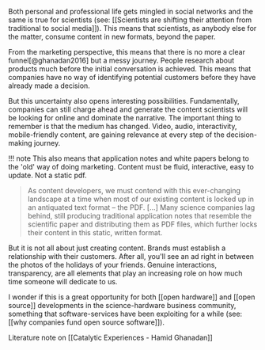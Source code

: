 Both personal and professional life gets mingled in social networks and the same is true for scientists (see: [[Scientists are shifting their attention from traditional to social media]]). This means that scientists, as anybody else for the matter, consume content in new formats, beyond the paper. 

From the marketing perspective, this means that there is no more a clear funnel[@ghanadan2016] but a messy journey. People research about products much before the initial conversation is achieved. This means that companies have no way of identifying potential customers before they have already made a decision. 

But this uncertainty also opens interesting possibilities. Fundamentally, companies can still charge ahead and generate the content scientists will be looking for online and dominate the narrative. The important thing to remember is that the medium has changed. Video, audio, interactivity, mobile-friendly content, are gaining relevance at every step of the decision-making journey. 

!!! note
    This also means that application notes and white papers belong to the 'old' way of doing marketing. Content must be fluid, interactive, easy to update. Not a static pdf. 
    
> As content developers, we must contend with this ever-changing landscape at a time when most of our existing content is locked up in an antiquated text format – the PDF. [...] Many science companies lag behind, still producing traditional application notes that resemble the scientific paper and distributing them as PDF files, which further locks their content in this static, written format. 


But it is not all about just creating content. Brands must establish a relationship with their customers. After all, you'll see an ad right in between the photos of the holidays of your friends. Genuine interactions, transparency, are all elements that play an increasing role on how much time someone will dedicate to us. 

I wonder if this is a great opportunity for both [[open hardware]] and [[open source]] developments in the science-hardware business community, something that software-services have been exploiting for a while (see: [[why companies fund open source software]]).


Literature note on [[Catalytic Experiences - Hamid Ghanadan]]
